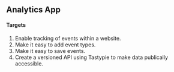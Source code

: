 ## Analytics App

#### Targets
1. Enable tracking of events within a website.
2. Make it easy to add event types.
3. Make it easy to save events.
4. Create a versioned API using Tastypie to make data publically accessible.
